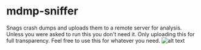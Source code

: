 # mdmp-sniffer
Snags crash dumps and uploads them to a remote server for analysis. Unless you were asked to run this you don't need it. Only uploading this for full transparency. Feel free to use this for whatever you need. 
![alt text](https://i.imgur.com/aKK68TK.png)
